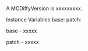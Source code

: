 A MCDiffyVersion is xxxxxxxxx.Instance Variables	base:		<Object>	patch:		<Object>base	- xxxxxpatch	- xxxxx